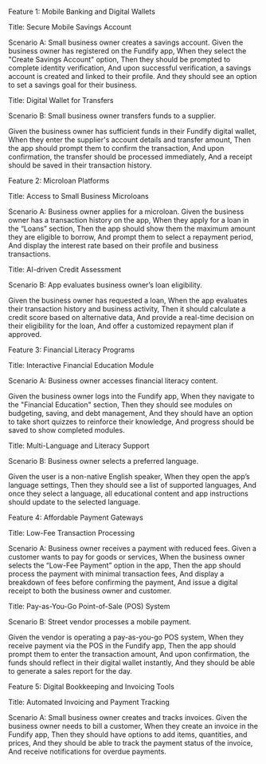 Feature 1: Mobile Banking and Digital Wallets

Title: Secure Mobile Savings Account

Scenario A: Small business owner creates a savings account.
Given the business owner has registered on the Fundify app,
When they select the "Create Savings Account" option,
Then they should be prompted to complete identity verification,
And upon successful verification, a savings account is created and linked to their profile.
And they should see an option to set a savings goal for their business.

Title: Digital Wallet for Transfers

Scenario B: Small business owner transfers funds to a supplier.

Given the business owner has sufficient funds in their Fundify digital wallet,
When they enter the supplier's account details and transfer amount,
Then the app should prompt them to confirm the transaction,
And upon confirmation, the transfer should be processed immediately,
And a receipt should be saved in their transaction history.

Feature 2: Microloan Platforms

Title: Access to Small Business Microloans

Scenario A: Business owner applies for a microloan.
Given the business owner has a transaction history on the app,
When they apply for a loan in the “Loans” section,
Then the app should show them the maximum amount they are eligible to borrow,
And prompt them to select a repayment period,
And display the interest rate based on their profile and business transactions.


Title: AI-driven Credit Assessment

Scenario B: App evaluates business owner’s loan eligibility.

Given the business owner has requested a loan,
When the app evaluates their transaction history and business activity,
Then it should calculate a credit score based on alternative data,
And provide a real-time decision on their eligibility for the loan,
And offer a customized repayment plan if approved.

Feature 3: Financial Literacy Programs

Title: Interactive Financial Education Module

Scenario A: Business owner accesses financial literacy content.

Given the business owner logs into the Fundify app,
When they navigate to the "Financial Education" section,
Then they should see modules on budgeting, saving, and debt management,
And they should have an option to take short quizzes to reinforce their knowledge,
And progress should be saved to show completed modules.

Title: Multi-Language and Literacy Support

Scenario B: Business owner selects a preferred language.

Given the user is a non-native English speaker,
When they open the app’s language settings,
Then they should see a list of supported languages,
And once they select a language, all educational content and app instructions should update to the selected language.


Feature 4: Affordable Payment Gateways

Title: Low-Fee Transaction Processing

Scenario A: Business owner receives a payment with reduced fees.
Given a customer wants to pay for goods or services,
When the business owner selects the “Low-Fee Payment” option in the app,
Then the app should process the payment with minimal transaction fees,
And display a breakdown of fees before confirming the payment,
And issue a digital receipt to both the business owner and customer.


Title: Pay-as-You-Go Point-of-Sale (POS) System

Scenario B: Street vendor processes a mobile payment.

Given the vendor is operating a pay-as-you-go POS system,
When they receive payment via the POS in the Fundify app,
Then the app should prompt them to enter the transaction amount,
And upon confirmation, the funds should reflect in their digital wallet instantly,
And they should be able to generate a sales report for the day.


Feature 5: Digital Bookkeeping and Invoicing Tools

Title: Automated Invoicing and Payment Tracking

Scenario A: Small business owner creates and tracks invoices.
Given the business owner needs to bill a customer,
When they create an invoice in the Fundify app,
Then they should have options to add items, quantities, and prices,
And they should be able to track the payment status of the invoice,
And receive notifications for overdue payments.